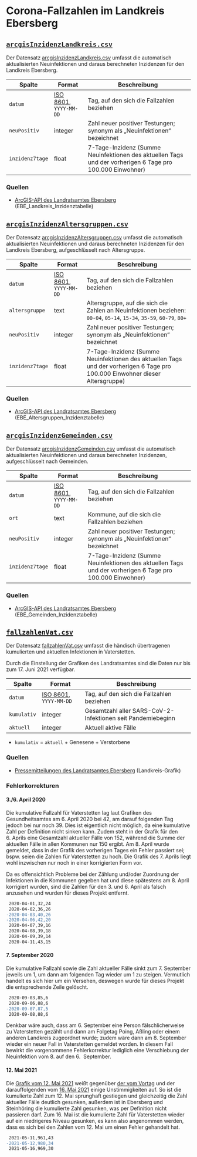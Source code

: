 # Corona-Fallzahlen im Landkreis Ebersberg

## [`arcgisInzidenzLandkreis.csv`](./arcgisInzidenzLandkreis.csv)

Der Datensatz [arcgisInzidenzLandkreis.csv](./arcgisInzidenzLandkreis.csv) umfasst die automatisch aktualisierten Neuinfektionen und daraus berechneten Inzidenzen für den Landkreis Ebersberg.

|Spalte|Format|Beschreibung
|-|-|-
|`datum`|[ISO 8601](https://de.wikipedia.org/wiki/ISO_8601), `YYYY-MM-DD`|Tag, auf den sich die Fallzahlen beziehen
|`neuPositiv`|integer|Zahl neuer positiver Testungen; synonym als „Neuinfektionen“ bezeichnet
|`inzidenz7tage`|float|7-Tage-Inzidenz (Summe Neuinfektionen des aktuellen Tags und der vorherigen 6 Tage pro 100.000 Einwohner)

### Quellen

- [ArcGIS-API des Landratsamtes Ebersberg](../quellen/lra-ebe-arcgis.md) (EBE_Landkreis_Inzidenztabelle)


## [`arcgisInzidenzAltersgruppen.csv`](./arcgisInzidenzAltersgruppen.csv)

Der Datensatz [arcgisInzidenzAltersgruppen.csv](./arcgisInzidenzAltersgruppen.csv) umfasst die automatisch aktualisierten Neuinfektionen und daraus berechneten Inzidenzen für den Landkreis Ebersberg, aufgeschlüsselt nach Altersgruppe.

|Spalte|Format|Beschreibung
|-|-|-
|`datum`|[ISO 8601](https://de.wikipedia.org/wiki/ISO_8601), `YYYY-MM-DD`|Tag, auf den sich die Fallzahlen beziehen
|`altersgruppe`|text|Altersgruppe, auf die sich die Zahlen an Neuinfektionen beziehen: `00-04`, `05-14`, `15-34`, `35-59`, `60-79`, `80+`
|`neuPositiv`|integer|Zahl neuer positiver Testungen; synonym als „Neuinfektionen“ bezeichnet
|`inzidenz7tage`|float|7-Tage-Inzidenz (Summe Neuinfektionen des aktuellen Tags und der vorherigen 6 Tage pro 100.000 Einwohner dieser Altersgruppe)

### Quellen

- [ArcGIS-API des Landratsamtes Ebersberg](../quellen/lra-ebe-arcgis.md) (EBE_Altersgruppen_Inzidenztabelle)



## [`arcgisInzidenzGemeinden.csv`](./arcgisInzidenzGemeinden.csv)

Der Datensatz [arcgisInzidenzGemeinden.csv](./arcgisInzidenzGemeinden.csv) umfasst die automatisch aktualisierten Neuinfektionen und daraus berechneten Inzidenzen, aufgeschlüsselt nach Gemeinden.

|Spalte|Format|Beschreibung
|-|-|-
|`datum`|[ISO 8601](https://de.wikipedia.org/wiki/ISO_8601), `YYYY-MM-DD`|Tag, auf den sich die Fallzahlen beziehen
|`ort`|text|Kommune, auf die sich die Fallzahlen beziehen
|`neuPositiv`|integer|Zahl neuer positiver Testungen; synonym als „Neuinfektionen“ bezeichnet
|`inzidenz7tage`|float|7-Tage-Inzidenz (Summe Neuinfektionen des aktuellen Tags und der vorherigen 6 Tage pro 100.000 Einwohner)

### Quellen

- [ArcGIS-API des Landratsamtes Ebersberg](../quellen/lra-ebe-arcgis.md) (EBE_Gemeinden_Inzidenztabelle)



## [`fallzahlenVat.csv`](./fallzahlenVat.csv)

Der Datensatz [fallzahlenVat.csv](./fallzahlenVat.csv) umfasst die händisch übertragenen kumulierten und aktuellen Infektionen in Vaterstetten.

Durch die Einstellung der Grafiken des Landratsamtes sind die Daten nur bis zum 17. Juni 2021 verfügbar.

|Spalte|Format|Beschreibung
|-|-|-
|`datum`|[ISO 8601](https://de.wikipedia.org/wiki/ISO_8601), `YYYY-MM-DD`|Tag, auf den sich die Fallzahlen beziehen
|`kumulativ`|integer|Gesamtzahl aller SARS-CoV-2-Infektionen seit Pandemiebeginn
|`aktuell`|integer|Aktuell aktive Fälle

* `kumulativ` = `aktuell` + Genesene + Verstorbene

### Quellen

- [Pressemitteilungen des Landratsamtes Ebersberg](../quellen/lra-ebe-corona-pressemeldungen.md) (Landkreis-Grafik)


### Fehlerkorrekturen

#### 3./6. April 2020

Die kumulative Fallzahl für Vaterstetten lag laut Grafiken des Gesundheitsamtes am 6.&nbsp;April 2020 bei 42, am darauf folgenden Tag jedoch bei nur noch 39. Dies ist eigentlich nicht möglich, da eine kumulative Zahl per Definition nicht sinken kann. Zudem steht in der Grafik für den 6.&nbsp;Aprils eine Gesamtzahl aktueller Fälle von 152, während die Summe der aktuellen Fälle in allen Kommunen nur 150 ergibt. Am 8.&nbsp;April wurde gemeldet, dass in der Grafik des vorherigen Tages ein Fehler passiert sei; bspw. seien die Zahlen für Vaterstetten zu hoch. Die Grafik des 7.&nbsp;Aprils liegt wohl inzwischen nur noch in einer korrigierten Form vor.

Da es offensichtlich Probleme bei der Zählung und/oder Zuordnung der Infektionen in die Kommunen gegeben hat und diese spätestens am 8.&nbsp;April korrigiert wurden, sind die Zahlen für den 3. und 6.&nbsp;April als falsch anzusehen und wurden für dieses Projekt entfernt.

```diff
 2020-04-01,32,24
 2020-04-02,36,26
-2020-04-03,40,26
-2020-04-06,42,20
 2020-04-07,39,16
 2020-04-08,39,18
 2020-04-09,39,14
 2020-04-11,43,15
```

#### 7. September 2020

Die kumulative Fallzahl sowie die Zahl aktueller Fälle sinkt zum 7.&nbsp;September jeweils um 1, um dann am folgenden Tag wieder um 1 zu steigen. Vermutlich handelt es sich hier um ein Versehen, deswegen wurde für dieses Projekt die entsprechende Zeile gelöscht.

```diff
 2020-09-03,85,6
 2020-09-06,88,6
-2020-09-07,87,5
 2020-09-08,88,6
```

Denkbar wäre auch, dass am 6.&nbsp;September eine Person fälschlicherweise zu Vaterstetten gezählt und dann am Folgetag Poing, Aßling oder einem anderen Landkreis zugeordnet wurde; zudem wäre dann am 8.&nbsp;September wieder ein neuer Fall in Vaterstetten gemeldet worden. In diesem Fall bewirkt die vorgenommene Fehlerkorrektur lediglich eine Verschiebung der Neuinfektion vom 8. auf den 6.&nbsp; September.

#### 12. Mai 2021

Die [Grafik vom 12.&nbsp;Mai 2021](https://lra-ebe.de/media/5018/2021-05-12-corona-balkendiagramm.png) weißt gegenüber [der vom Vortag](https://lra-ebe.de/media/5015/2021-05-11-corona-balkendiagramm.png) und der darauffolgenden vom [16.&nbsp;Mai 2021](https://lra-ebe.de/media/5029/2021-05-16-corona-balkendiagramm.png) einige Unstimmigkeiten auf. So ist die kumulierte Zahl zum 12.&nbsp;Mai sprunghaft gestiegen und gleichzeitig die Zahl aktueller Fälle deutlich gesunken, außerdem ist in Ebersberg und Steinhöring die kumulierte Zahl gesunken, was per Definition nicht passieren darf. Zum 16.&nbsp;Mai ist die kumulierte Zahl für Vaterstetten wieder auf ein niedrigeres Niveau gesunken, es kann also angenommen werden, dass es sich bei den Zahlen vom 12.&nbsp;Mai um einen Fehler gehandelt hat.

```diff
 2021-05-11,961,43
-2021-05-12,980,34
 2021-05-16,969,30
```
